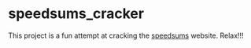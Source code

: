 # speedsums_cracker

This project is a fun attempt at cracking the [speedsums](https://speedsums.com/) website. 
Relax!!!
